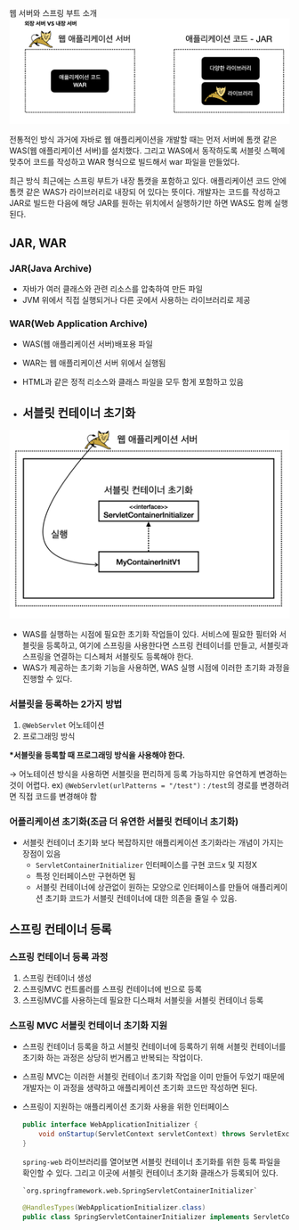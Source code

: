 웹 서버와 스프링 부트 소개
![사진](https://github.com/woongheo1/Springboot/blob/main/image/%E1%84%89%E1%85%B3%E1%84%8F%E1%85%B3%E1%84%85%E1%85%B5%E1%86%AB%E1%84%89%E1%85%A3%E1%86%BA%202024-11-15%20%E1%84%8B%E1%85%A9%E1%84%92%E1%85%AE%204.03.03.png)

전통적인 방식
과거에 자바로 웹 애플리케이션을 개발할 때는 먼저 서버에 톰캣 같은 WAS(웹 애플리케이션 서버)를 설치했다. 그리고
WAS에서 동작하도록 서블릿 스펙에 맞추어 코드를 작성하고 WAR 형식으로 빌드해서 war 파일을 만들었다.

최근 방식
최근에는 스프링 부트가 내장 톰캣을 포함하고 있다. 애플리케이션 코드 안에 톰캣 같은 WAS가 라이브러리로 내장되
어 있다는 뜻이다. 개발자는 코드를 작성하고 JAR로 빌드한 다음에 해당 JAR를 원하는 위치에서 실행하기만 하면
WAS도 함께 실행된다.

## JAR, WAR

### JAR(Java Archive)

- 자바가 여러 클래스와 관련 리소스를 압축하여 만든 파일
- JVM 위에서 직접 실행되거나 다른 곳에서 사용하는 라이브러리로 제공

### WAR(Web Application Archive)

- WAS(웹 애플리케이션 서버)배포용 파일
- WAR는 웹 애플리케이션 서버 위에서 실행됨
- HTML과 같은 정적 리소스와 클래스 파일을 모두 함게 포함하고 있음

- ## 서블릿 컨테이너 초기화
![사진2](https://github.com/woongheo1/Springboot/blob/main/image/%E1%84%89%E1%85%A5%E1%84%87%E1%85%B3%E1%86%AF%E1%84%85%E1%85%B5%E1%86%BA%20%E1%84%8F%E1%85%A5%E1%86%AB%E1%84%90%E1%85%A6%E1%84%8B%E1%85%B5%E1%84%82%E1%85%A5%20%E1%84%8E%E1%85%A9%E1%84%80%E1%85%B5%E1%84%92%E1%85%AA.png)
- WAS를 실행하는 시점에 필요한 초기화 작업들이 있다. 서비스에 필요한 필터와 서블릿을 등록하고, 여기에 스프링을 사용한다면 스프링 컨테이너를 만들고, 서블릿과 스프링을 연결하는 디스페처 서블릿도 등록해야 한다.
- WAS가 제공하는 초기화 기능을 사용하면, WAS 실행 시점에 이러한 초기화 과정을 진행할 수 있다.

### 서블릿을 등록하는 2가지 방법

1. `@WebServlet` 어노테이션
2. 프로그래밍 방식

**\*서블릿을 등록할 때 프로그래밍 방식을 사용해야 한다.**

→ 어노테이션 방식을 사용하면 서블릿을 편리하게 등록 가능하지만 유연하게 변경하는 것이 어렵다. ex) `@WebServlet(urlPatterns = "/test")` : `/test`의 경로를 변경하려면 직접 코드를 변경해야 함

### 어플리케이션 초기화(조금 더 유연한 서블릿 컨테이너 초기화)


- 서블릿 컨테이너 초기화 보다 복잡하지만 애플리케이션 초기화라는 개념이 가지는 장점이 있음
  - `ServletContainerInitializer` 인터페이스를 구현 코드x 및 지정X
  - 특정 인터페이스만 구현하면 됨
  - 서블릿 컨테이너에 상관없이 원하는 모양으로 인터페이스를 만들어 애플리케이션 초기화 코드가 서블릿 컨테이너에 대한 의존을 줄일 수 있음.

## 스프링 컨테이너 등록

### 스프링 컨테이너 등록 과정

1. 스프링 컨테이너 생성
2. 스프링MVC 컨트롤러를 스프링 컨테이너에 빈으로 등록
3. 스프링MVC를 사용하는데 필요한 디스패처 서블릿을 서블릿 컨테이너 등록

### **스프링 MVC 서블릿 컨테이너 초기화 지원**

- 스프링 컨테이너 등록을 하고 서블릿 컨테이너에 등록하기 위해 서블릿 컨테이너를 초기화 하는 과정은 상당히 번거롭고 반복되는 작업이다.
- 스프링 MVC는 이러한 서블릿 컨테이너 초기화 작업을 이미 만들어 두었기 때문에 개발자는 이 과정을 생략하고 애플리케이션 초기화 코드만 작성하면 된다.
- 스프링이 지원하는 애플리케이션 초기화 사용을 위한 인터페이스

  ```java
  public interface WebApplicationInitializer {
      void onStartup(ServletContext servletContext) throws ServletException;
  }
  ```

  `spring-web` 라이브러리를 열어보면 서블릿 컨테이너 초기화를 위한 등록 파일을 확인할 수 있다. 그리고 이곳에 서블릿 컨테이너 초기화 클래스가 등록되어 있다.

      `org.springframework.web.SpringServletContainerInitializer`

  ```java
  @HandlesTypes(WebApplicationInitializer.class)
  public class SpringServletContainerInitializer implements ServletContainerInitializer {}
  ```



